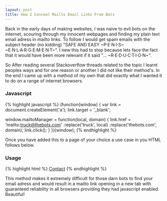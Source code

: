 ```yaml
---
layout: post
title: How I Conceal Mailto Email Links From Bots
---
```


Back in the early days of making websites, I was naive to evil bots on the internet, scouring through my innocent webpages and finding my plain text email adress in mailto links. To follow I would get spam emails with the subject header (no kidding) "SAFE AND EASY ~P·E·N·I·S~ ~E·N·L·A·R·G·E·M·E·N·T~". I new this had to stop because lets face the fact that it would have been more relevant if it said  "... ~R·E·D·U·C·T·I·O·N~".

So After reading several Stackoverflow threads related to the topic I learnt peoples ways and for one reason or another I did not like their method's. In the end I came up with a method of my own that did exactly what I wanted it to do on a range of internet browsers.

### Javascript ###
{% highlight javascript %}
(function(window) {
  var link = document.createElement('a');
  link.target = '_blank';

  window.mailtoManager = function(local, domain) {
    link.href = 'mailto:truck@thebots.com'
      .replace('truck', local)
      .replace('thebots.com', domain);
    link.click();
  }
})(window);
{% endhighlight %}

Once you have added this to a page of your choice a use case in you HTML follows below.

### Usage ###
{% highlight html %}
<a href="javascript:mailtoManager('example', 'example.com')">Contact</a>
{% endhighlight %}

This method makes it extremely difficult for those darn bots to find your email adress and would result in a mailto link opening in a new tab with guaranteed reliability in all browsers providing they had javascript enabled. Beautiful!
